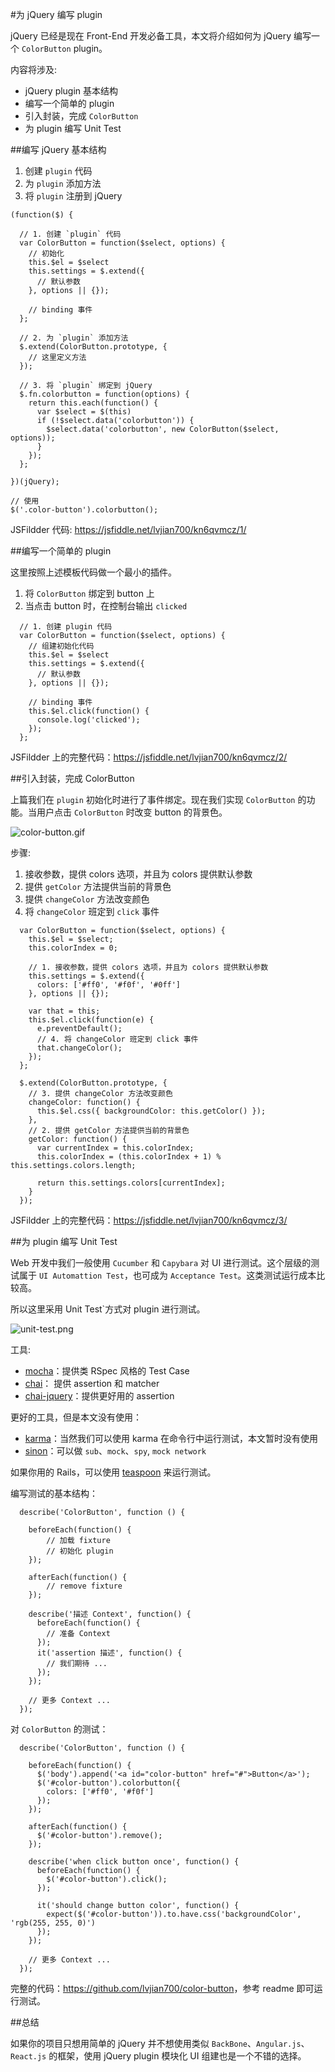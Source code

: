 #为 jQuery 编写 plugin

jQuery 已经是现在 Front-End 开发必备工具，本文将介绍如何为 jQuery 编写一个 `ColorButton` plugin。 

内容将涉及:  

* jQuery plugin 基本结构
* 编写一个简单的 plugin
* 引入封装，完成 `ColorButton`
* 为 plugin 编写 Unit Test

##编写 jQuery 基本结构

1. 创建 `plugin` 代码
2. 为 `plugin` 添加方法
3. 将 `plugin` 注册到 jQuery

```
(function($) {

  // 1. 创建 `plugin` 代码
  var ColorButton = function($select, options) {
    // 初始化
    this.$el = $select
    this.settings = $.extend({
      // 默认参数
    }, options || {});

    // binding 事件
  };

  // 2. 为 `plugin` 添加方法
  $.extend(ColorButton.prototype, {
    // 这里定义方法
  });

  // 3. 将 `plugin` 绑定到 jQuery
  $.fn.colorbutton = function(options) {
    return this.each(function() {
      var $select = $(this)
      if (!$select.data('colorbutton')) {
        $select.data('colorbutton', new ColorButton($select, options));
      }
    });
  };

})(jQuery);

// 使用
$('.color-button').colorbutton();
```

JSFildder 代码: <https://jsfiddle.net/lvjian700/kn6qvmcz/1/>

##编写一个简单的 plugin

这里按照上述模板代码做一个最小的插件。  

1. 将 `ColorButton` 绑定到 button 上
2. 当点击 button 时，在控制台输出 `clicked` 

```
  // 1. 创建 plugin 代码
  var ColorButton = function($select, options) {
    // 组建初始化代码
    this.$el = $select
    this.settings = $.extend({
      // 默认参数
    }, options || {});

    // binding 事件
    this.$el.click(function() {
      console.log('clicked');
    });
  };
```

JSFildder 上的完整代码：<https://jsfiddle.net/lvjian700/kn6qvmcz/2/>

##引入封装，完成 ColorButton

上篇我们在 `plugin` 初始化时进行了事件绑定。现在我们实现 `ColorButton` 的功能。当用户点击 `ColorButton` 时改变 button 的背景色。    

![color-button.gif](images/color-button.gif)	

步骤:   

1. 接收参数，提供 colors 选项，并且为 colors 提供默认参数
2. 提供 `getColor` 方法提供当前的背景色
3. 提供 `changeColor` 方法改变颜色
4. 将 `changeColor` 班定到 `click` 事件

```
  var ColorButton = function($select, options) {
    this.$el = $select;
    this.colorIndex = 0;

    // 1. 接收参数，提供 colors 选项，并且为 colors 提供默认参数
    this.settings = $.extend({
      colors: ['#ff0', '#f0f', '#0ff']
    }, options || {});

    var that = this;
    this.$el.click(function(e) {
      e.preventDefault();
      // 4. 将 changeColor 班定到 click 事件
      that.changeColor();
    });
  };

  $.extend(ColorButton.prototype, {
    // 3. 提供 changeColor 方法改变颜色
    changeColor: function() {
      this.$el.css({ backgroundColor: this.getColor() });
    },
    // 2. 提供 getColor 方法提供当前的背景色
    getColor: function() {
      var currentIndex = this.colorIndex;
      this.colorIndex = (this.colorIndex + 1) % this.settings.colors.length;

      return this.settings.colors[currentIndex];
    }
  });
```

JSFildder 上的完整代码：<https://jsfiddle.net/lvjian700/kn6qvmcz/3/>

##为 plugin 编写 Unit Test

Web 开发中我们一般使用 `Cucumber` 和 `Capybara` 对 UI 进行测试。这个层级的测试属于 `UI Automattion Test`，也可成为 `Acceptance Test`。这类测试运行成本比较高。

所以这里采用 Unit Test`方式对 plugin 进行测试。		

![unit-test.png](images/color-button-unittest.png)
	
工具:	

* [mocha](https://mochajs.org/)：提供类 RSpec 风格的 Test Case
* [chai](http://chaijs.com/)： 提供 assertion 和 matcher
* [chai-jquery](https://github.com/chaijs/chai-jquery)：提供更好用的 assertion

更好的工具，但是本文没有使用：

* [karma](https://karma-runner.github.io/0.13/index.html)：当然我们可以使用 karma 在命令行中运行测试，本文暂时没有使用
* [sinon](sinonjs.org)：可以做 `sub`、`mock`、`spy`, `mock network`


如果你用的 Rails，可以使用 [teaspoon](https://github.com/modeset/teaspoon) 来运行测试。	

编写测试的基本结构：	

```
  describe('ColorButton', function () {

    beforeEach(function() {
		// 加载 fixture
		// 初始化 plugin
    });

    afterEach(function() {
		// remove fixture
    });

    describe('描述 Context', function() {
	  beforeEach(function() {
        // 准备 Context
      });
      it('assertion 描述', function() {
		// 我们期待 ...
      });
    });
    
	// 更多 Context ...
  });
```

对 `ColorButton` 的测试：	

```
  describe('ColorButton', function () {

    beforeEach(function() {
      $('body').append('<a id="color-button" href="#">Button</a>');
      $('#color-button').colorbutton({
        colors: ['#ff0', '#f0f']
      });
    });

    afterEach(function() {
      $('#color-button').remove();
    });

    describe('when click button once', function() {
      beforeEach(function() {
        $('#color-button').click();
      });

      it('should change button color', function() {
        expect($('#color-button')).to.have.css('backgroundColor', 'rgb(255, 255, 0)')
      });
    });
    
	// 更多 Context ...
  });    
```

完整的代码：<https://github.com/lvjian700/color-button>，参考 readme 即可运行测试。	

##总结

如果你的项目只想用简单的 jQuery 并不想使用类似 `BackBone`、`Angular.js`、`React.js` 的框架，使用 jQuery plugin 模块化 UI 组建也是一个不错的选择。	


